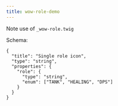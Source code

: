 ```yaml
---
title: wow-role-demo
---
```

Note use of `_wow-role.twig`

Schema:
````
{
  "title": "Single role icon",
  "type": "string",
  "properties": {
    "role": {
      "type": "string",
      "enum": ["TANK", "HEALING", "DPS"]
    }
  }
}
````
